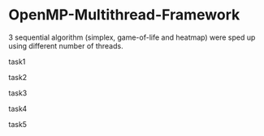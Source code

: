# OpenMP-Multithread-Framework
3 sequential algorithm (simplex, game-of-life and heatmap) were sped up using different number of threads.

task1

task2

task3

task4

task5

